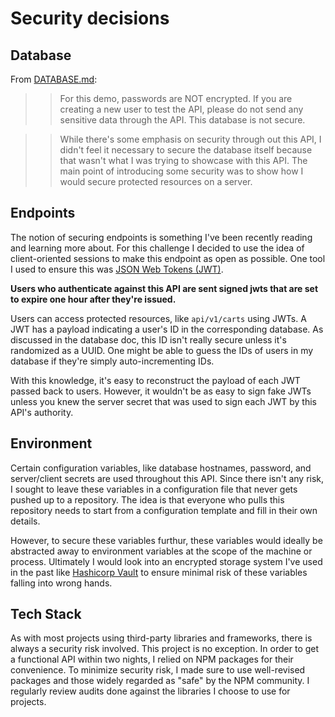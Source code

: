 # Security decisions

## Database

From [DATABASE.md](docs/DATABASE.md):

>> For this demo, passwords are NOT encrypted. If you are creating a new user to test the API, please do not send any sensitive data through the API. This database is not secure.

>> While there's some emphasis on security through out this API, I didn't feel it necessary to secure the database itself because that wasn't what I was trying to showcase with this API. The main point of introducing some security was to show how I would secure protected resources on a server.

## Endpoints

The notion of securing endpoints is something I've been recently reading and learning more about. For this challenge I decided to use the idea of client-oriented sessions to make this endpoint as open as possible. One tool I used to ensure this was [JSON Web Tokens (JWT)](https://jwt.io/).

**Users who authenticate against this API are sent signed jwts that are set to expire one hour after they're issued.**

Users can access protected resources, like `api/v1/carts` using JWTs. A JWT has a payload indicating a user's ID in the corresponding database. As discussed in the database doc, this ID isn't really secure unless it's randomized as a UUID. One might be able to guess the IDs of users in my database if they're simply auto-incrementing IDs.

With this knowledge, it's easy to reconstruct the payload of each JWT passed back to users. However, it wouldn't be as easy to sign fake JWTs unless you knew the server secret that was used to sign each JWT by this API's authority.

## Environment

Certain configuration variables, like database hostnames, password, and server/client secrets are used throughout this API. Since there isn't any risk, I sought to leave these variables in a configuration file that never gets pushed up to a repository. The idea is that everyone who pulls this repository needs to start from a configuration template and fill in their own details.

However, to secure these variables furthur, these variables would ideally be abstracted away to environment variables at the scope of the machine or process. Ultimately I would look into an encrypted storage system I've used in the past like [Hashicorp Vault](https://www.vaultproject.io/) to ensure minimal risk of these variables falling into wrong hands.

## Tech Stack

As with most projects using third-party libraries and frameworks, there is always a security risk involved. This project is no exception. In order to get a functional API within two nights, I relied on NPM packages for their convenience. To minimize security risk, I made sure to use well-revised packages and those widely regarded as "safe" by the NPM community. I regularly review audits done against the libraries I choose to use for projects.
